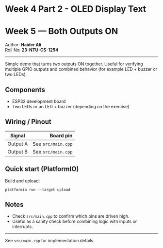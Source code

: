 # Week 4 Part 2 - OLED Display Text
# Week 5 — Both Outputs ON

Author: **Haider Ali**  
Roll No: **23-NTU-CS-1254**

---

Simple demo that turns two outputs ON together. Useful for verifying multiple GPIO outputs and combined behavior (for example LED + buzzer or two LEDs).

## Components
- ESP32 development board
- Two LEDs or an LED + buzzer (depending on the exercise)

## Wiring / Pinout
| Signal | Board pin |
|---|---:|
| Output A | See `src/main.cpp` |
| Output B | See `src/main.cpp` |

## Quick start (PlatformIO)
Build and upload:

```
platformio run --target upload
```

## Notes
- Check `src/main.cpp` to confirm which pins are driven high.
- Useful as a sanity check before combining logic with inputs or interrupts.

---

See `src/main.cpp` for implementation details.
